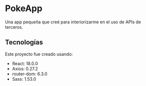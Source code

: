 # PokeApp
Una app pequeña que creé para interiorizarme en el uso de APIs de terceros.

## Tecnologías
Este proyecto fue creado usando:
* React: 18.0.0
* Axios: 0.27.2
* router-dom: 6.3.0
* Sass: 1.53.0
